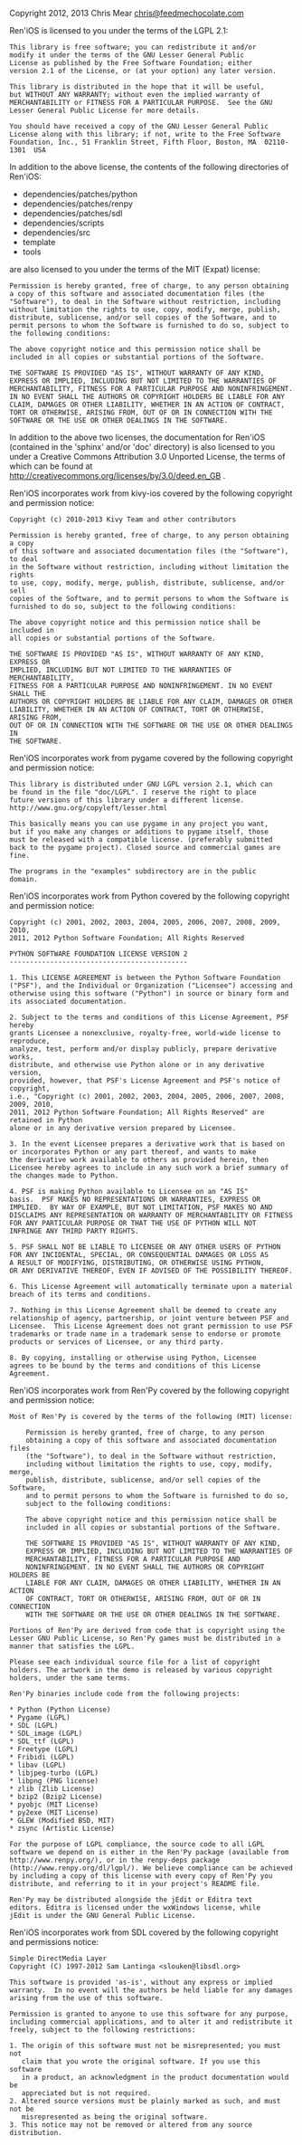 Copyright 2012, 2013 Chris Mear <chris@feedmechocolate.com>

Ren'iOS is licensed to you under the terms of the LGPL 2.1:

    This library is free software; you can redistribute it and/or
    modify it under the terms of the GNU Lesser General Public
    License as published by the Free Software Foundation; either
    version 2.1 of the License, or (at your option) any later version.

    This library is distributed in the hope that it will be useful,
    but WITHOUT ANY WARRANTY; without even the implied warranty of
    MERCHANTABILITY or FITNESS FOR A PARTICULAR PURPOSE.  See the GNU
    Lesser General Public License for more details.

    You should have received a copy of the GNU Lesser General Public
    License along with this library; if not, write to the Free Software
    Foundation, Inc., 51 Franklin Street, Fifth Floor, Boston, MA  02110-1301  USA

In addition to the above license, the contents of the following directories of Ren'iOS:

  * dependencies/patches/python
  * dependencies/patches/renpy
  * dependencies/patches/sdl
  * dependencies/scripts
  * dependencies/src
  * template
  * tools

are also licensed to you under the terms of the MIT (Expat) license:

    Permission is hereby granted, free of charge, to any person obtaining a copy of this software and associated documentation files (the "Software"), to deal in the Software without restriction, including without limitation the rights to use, copy, modify, merge, publish, distribute, sublicense, and/or sell copies of the Software, and to permit persons to whom the Software is furnished to do so, subject to the following conditions:
    
    The above copyright notice and this permission notice shall be included in all copies or substantial portions of the Software.
    
    THE SOFTWARE IS PROVIDED "AS IS", WITHOUT WARRANTY OF ANY KIND, EXPRESS OR IMPLIED, INCLUDING BUT NOT LIMITED TO THE WARRANTIES OF MERCHANTABILITY, FITNESS FOR A PARTICULAR PURPOSE AND NONINFRINGEMENT. IN NO EVENT SHALL THE AUTHORS OR COPYRIGHT HOLDERS BE LIABLE FOR ANY CLAIM, DAMAGES OR OTHER LIABILITY, WHETHER IN AN ACTION OF CONTRACT, TORT OR OTHERWISE, ARISING FROM, OUT OF OR IN CONNECTION WITH THE SOFTWARE OR THE USE OR OTHER DEALINGS IN THE SOFTWARE.

In addition to the above two licenses, the documentation for Ren'iOS (contained in the 'sphinx' and/or 'doc' directory) is also licensed to you under a Creative Commons Attribution 3.0 Unported License, the terms of which can be found at http://creativecommons.org/licenses/by/3.0/deed.en_GB .

Ren'iOS incorporates work from kivy-ios covered by the following copyright and permission notice:

    Copyright (c) 2010-2013 Kivy Team and other contributors

    Permission is hereby granted, free of charge, to any person obtaining a copy
    of this software and associated documentation files (the "Software"), to deal
    in the Software without restriction, including without limitation the rights
    to use, copy, modify, merge, publish, distribute, sublicense, and/or sell
    copies of the Software, and to permit persons to whom the Software is
    furnished to do so, subject to the following conditions:

    The above copyright notice and this permission notice shall be included in
    all copies or substantial portions of the Software.

    THE SOFTWARE IS PROVIDED "AS IS", WITHOUT WARRANTY OF ANY KIND, EXPRESS OR
    IMPLIED, INCLUDING BUT NOT LIMITED TO THE WARRANTIES OF MERCHANTABILITY,
    FITNESS FOR A PARTICULAR PURPOSE AND NONINFRINGEMENT. IN NO EVENT SHALL THE
    AUTHORS OR COPYRIGHT HOLDERS BE LIABLE FOR ANY CLAIM, DAMAGES OR OTHER
    LIABILITY, WHETHER IN AN ACTION OF CONTRACT, TORT OR OTHERWISE, ARISING FROM,
    OUT OF OR IN CONNECTION WITH THE SOFTWARE OR THE USE OR OTHER DEALINGS IN
    THE SOFTWARE.

Ren'iOS incorporates work from pygame covered by the following copyright and permission notice:

    This library is distributed under GNU LGPL version 2.1, which can
    be found in the file "doc/LGPL". I reserve the right to place
    future versions of this library under a different license.
    http://www.gnu.org/copyleft/lesser.html

    This basically means you can use pygame in any project you want,
    but if you make any changes or additions to pygame itself, those
    must be released with a compatible license. (preferably submitted
    back to the pygame project). Closed source and commercial games are
    fine.

    The programs in the "examples" subdirectory are in the public
    domain.

Ren'iOS incorporates work from Python covered by the following copyright and permission notice:

    Copyright (c) 2001, 2002, 2003, 2004, 2005, 2006, 2007, 2008, 2009, 2010,
    2011, 2012 Python Software Foundation; All Rights Reserved

    PYTHON SOFTWARE FOUNDATION LICENSE VERSION 2
    --------------------------------------------

    1. This LICENSE AGREEMENT is between the Python Software Foundation
    ("PSF"), and the Individual or Organization ("Licensee") accessing and
    otherwise using this software ("Python") in source or binary form and
    its associated documentation.

    2. Subject to the terms and conditions of this License Agreement, PSF hereby
    grants Licensee a nonexclusive, royalty-free, world-wide license to reproduce,
    analyze, test, perform and/or display publicly, prepare derivative works,
    distribute, and otherwise use Python alone or in any derivative version,
    provided, however, that PSF's License Agreement and PSF's notice of copyright,
    i.e., "Copyright (c) 2001, 2002, 2003, 2004, 2005, 2006, 2007, 2008, 2009, 2010,
    2011, 2012 Python Software Foundation; All Rights Reserved" are retained in Python
    alone or in any derivative version prepared by Licensee.

    3. In the event Licensee prepares a derivative work that is based on
    or incorporates Python or any part thereof, and wants to make
    the derivative work available to others as provided herein, then
    Licensee hereby agrees to include in any such work a brief summary of
    the changes made to Python.

    4. PSF is making Python available to Licensee on an "AS IS"
    basis.  PSF MAKES NO REPRESENTATIONS OR WARRANTIES, EXPRESS OR
    IMPLIED.  BY WAY OF EXAMPLE, BUT NOT LIMITATION, PSF MAKES NO AND
    DISCLAIMS ANY REPRESENTATION OR WARRANTY OF MERCHANTABILITY OR FITNESS
    FOR ANY PARTICULAR PURPOSE OR THAT THE USE OF PYTHON WILL NOT
    INFRINGE ANY THIRD PARTY RIGHTS.

    5. PSF SHALL NOT BE LIABLE TO LICENSEE OR ANY OTHER USERS OF PYTHON
    FOR ANY INCIDENTAL, SPECIAL, OR CONSEQUENTIAL DAMAGES OR LOSS AS
    A RESULT OF MODIFYING, DISTRIBUTING, OR OTHERWISE USING PYTHON,
    OR ANY DERIVATIVE THEREOF, EVEN IF ADVISED OF THE POSSIBILITY THEREOF.

    6. This License Agreement will automatically terminate upon a material
    breach of its terms and conditions.

    7. Nothing in this License Agreement shall be deemed to create any
    relationship of agency, partnership, or joint venture between PSF and
    Licensee.  This License Agreement does not grant permission to use PSF
    trademarks or trade name in a trademark sense to endorse or promote
    products or services of Licensee, or any third party.

    8. By copying, installing or otherwise using Python, Licensee
    agrees to be bound by the terms and conditions of this License
    Agreement.

Ren'iOS incorporates work from Ren'Py covered by the following copyright and permission notice:

    Most of Ren'Py is covered by the terms of the following (MIT) license:

        Permission is hereby granted, free of charge, to any person
        obtaining a copy of this software and associated documentation files
        (the "Software"), to deal in the Software without restriction,
        including without limitation the rights to use, copy, modify, merge,
        publish, distribute, sublicense, and/or sell copies of the Software,
        and to permit persons to whom the Software is furnished to do so,
        subject to the following conditions:

        The above copyright notice and this permission notice shall be
        included in all copies or substantial portions of the Software.

        THE SOFTWARE IS PROVIDED "AS IS", WITHOUT WARRANTY OF ANY KIND,
        EXPRESS OR IMPLIED, INCLUDING BUT NOT LIMITED TO THE WARRANTIES OF
        MERCHANTABILITY, FITNESS FOR A PARTICULAR PURPOSE AND
        NONINFRINGEMENT. IN NO EVENT SHALL THE AUTHORS OR COPYRIGHT HOLDERS BE
        LIABLE FOR ANY CLAIM, DAMAGES OR OTHER LIABILITY, WHETHER IN AN ACTION
        OF CONTRACT, TORT OR OTHERWISE, ARISING FROM, OUT OF OR IN CONNECTION
        WITH THE SOFTWARE OR THE USE OR OTHER DEALINGS IN THE SOFTWARE.

    Portions of Ren'Py are derived from code that is copyright using the
    Lesser GNU Public License, so Ren'Py games must be distributed in a
    manner that satisfies the LGPL.

    Please see each individual source file for a list of copyright
    holders. The artwork in the demo is released by various copyright
    holders, under the same terms.

    Ren'Py binaries include code from the following projects:

    * Python (Python License)
    * Pygame (LGPL)
    * SDL (LGPL)
    * SDL_image (LGPL)
    * SDL_ttf (LGPL)
    * Freetype (LGPL)
    * Fribidi (LGPL)
    * libav (LGPL)
    * libjpeg-turbo (LGPL)
    * libpng (PNG license)
    * zlib (Zlib License)
    * bzip2 (Bzip2 License)
    * pyobjc (MIT License)
    * py2exe (MIT License)
    * GLEW (Modified BSD, MIT)
    * zsync (Artistic License)

    For the purpose of LGPL compliance, the source code to all LGPL
    software we depend on is either in the Ren'Py package (available from
    http://www.renpy.org/), or in the renpy-deps package
    (http://www.renpy.org/dl/lgpl/). We believe compliance can be achieved
    by including a copy of this license with every copy of Ren'Py you
    distribute, and referring to it in your project's README file.

    Ren'Py may be distributed alongside the jEdit or Editra text
    editors. Editra is licensed under the wxWindows license, while
    jEdit is under the GNU General Public License.

Ren'iOS incorporates work from SDL covered by the following copyright and permissions notice:

    Simple DirectMedia Layer
    Copyright (C) 1997-2012 Sam Lantinga <slouken@libsdl.org>
      
    This software is provided 'as-is', without any express or implied
    warranty.  In no event will the authors be held liable for any damages
    arising from the use of this software.
    
    Permission is granted to anyone to use this software for any purpose,
    including commercial applications, and to alter it and redistribute it
    freely, subject to the following restrictions:
      
    1. The origin of this software must not be misrepresented; you must not
       claim that you wrote the original software. If you use this software
       in a product, an acknowledgment in the product documentation would be
       appreciated but is not required. 
    2. Altered source versions must be plainly marked as such, and must not be
       misrepresented as being the original software.
    3. This notice may not be removed or altered from any source distribution.
